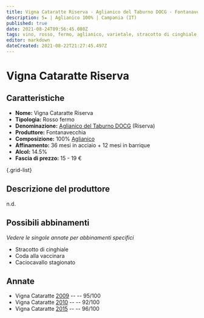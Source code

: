 ```yaml
---
title: Vigna Cataratte Riserva - Aglianico del Taburno DOCG - Fontanavecchia
description: 5★ | Aglianico 100% | Campania (IT)
published: true
date: 2021-08-24T09:56:45.080Z
tags: vino, rosso, fermo, aglianico, varietale, stracotto di cinghiale, coda alla vaccinara, caciocavallo stagionato, 15 - 19 €, 5 stelle
editor: markdown
dateCreated: 2021-08-22T21:27:45.497Z
---
```


# Vigna Cataratte Riserva

## Caratteristiche
- **Nome:** Vigna Cataratte Riserva
- **Tipologia:** Rosso fermo
- **Denominazione:** [Aglianico del Taburno DOCG](/denominazioni/Italia/Campania/DOCG/Aglianico-del-Taburno) (Riserva)
- **Produttore:** Fontanavecchia
- **Composizione:** 100% [Aglianico](/vitigni/Italia/bacca-nera/aglianico)
- **Affinamento:** 36 mesi in acciaio + 12 mesi in barrique
- **Alcol:** 14.5%
- **Fascia di prezzo:** 15 - 19 €

{.grid-list}

## Descrizione del produttore

n.d.

## Possibili abbinamenti
*Vedere le singole annate per abbinamenti specifici*

- Stracotto di cinghiale
- Coda alla vaccinara
- Caciocavallo stagionato

## Annate
- Vigna Cataratte [2009](/vini/Italia/Campania/Fontanavecchia/Vigna-Cataratte-Riserva/2009) -- <span class="star-5"></span> -- 95/100
- Vigna Cataratte [2010](/vini/Italia/Campania/Fontanavecchia/Vigna-Cataratte-Riserva/2010) -- <span class="star-5"></span> -- 92/100
- Vigna Cataratte [2015](/vini/Italia/Campania/Fontanavecchia/Vigna-Cataratte-Riserva/2015) -- <span class="star-5"></span> -- 96/100